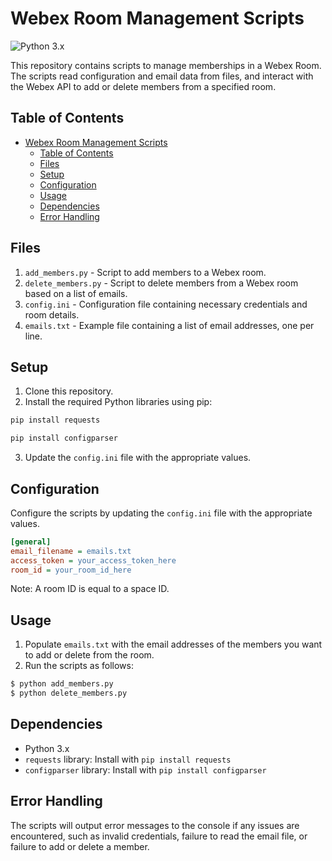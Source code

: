 # Webex Room Management Scripts

![Python 3.x](https://img.shields.io/badge/python-3.x-blue.svg)

This repository contains scripts to manage memberships in a Webex Room. The scripts read configuration and email data from files, and interact with the Webex API to add or delete members from a specified room.

## Table of Contents

- [Webex Room Management Scripts](#webex-room-management-scripts)
  - [Table of Contents](#table-of-contents)
  - [Files](#files)
  - [Setup](#setup)
  - [Configuration](#configuration)
  - [Usage](#usage)
  - [Dependencies](#dependencies)
  - [Error Handling](#error-handling)

## Files

1. `add_members.py` - Script to add members to a Webex room.
2. `delete_members.py` - Script to delete members from a Webex room based on a list of emails.
3. `config.ini` - Configuration file containing necessary credentials and room details.
4. `emails.txt` - Example file containing a list of email addresses, one per line.

## Setup
1. Clone this repository.
2. Install the required Python libraries using pip:

```bash
pip install requests
```
```bash
pip install configparser
```

3. Update the `config.ini` file with the appropriate values.

## Configuration

Configure the scripts by updating the `config.ini` file with the appropriate values.

```ini
[general]
email_filename = emails.txt
access_token = your_access_token_here
room_id = your_room_id_here
```
Note: A room ID is equal to a space ID.

## Usage

1. Populate `emails.txt` with the email addresses of the members you want to add or delete from the room.
2. Run the scripts as follows:

```bash
$ python add_members.py
$ python delete_members.py
```

## Dependencies

- Python 3.x
- `requests` library: Install with `pip install requests`
- `configparser` library: Install with `pip install configparser`

## Error Handling

The scripts will output error messages to the console if any issues are encountered, such as invalid credentials, failure to read the email file, or failure to add or delete a member.
